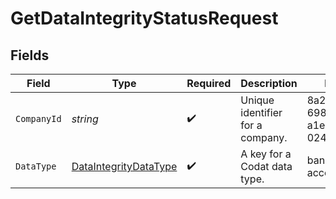 # GetDataIntegrityStatusRequest


## Fields

| Field                                                                     | Type                                                                      | Required                                                                  | Description                                                               | Example                                                                   |
| ------------------------------------------------------------------------- | ------------------------------------------------------------------------- | ------------------------------------------------------------------------- | ------------------------------------------------------------------------- | ------------------------------------------------------------------------- |
| `CompanyId`                                                               | *string*                                                                  | :heavy_check_mark:                                                        | Unique identifier for a company.                                          | 8a210b68-6988-11ed-a1eb-0242ac120002                                      |
| `DataType`                                                                | [DataIntegrityDataType](../../Models/Components/DataIntegrityDataType.md) | :heavy_check_mark:                                                        | A key for a Codat data type.                                              | banking-accounts                                                          |